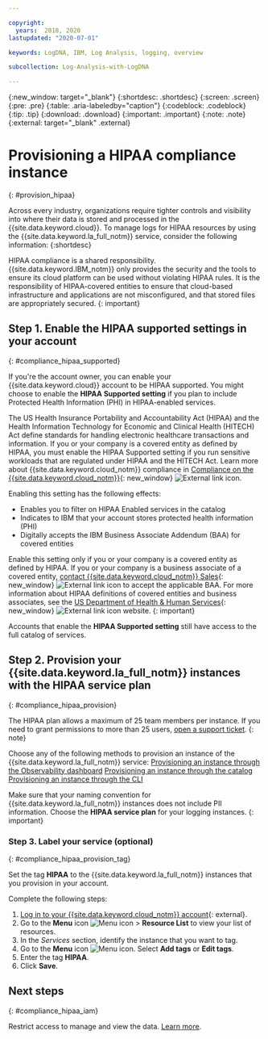 ```yaml
---

copyright:
  years:  2018, 2020
lastupdated: "2020-07-01"

keywords: LogDNA, IBM, Log Analysis, logging, overview

subcollection: Log-Analysis-with-LogDNA

---
```


{:new_window: target="_blank"}
{:shortdesc: .shortdesc}
{:screen: .screen}
{:pre: .pre}
{:table: .aria-labeledby="caption"}
{:codeblock: .codeblock}
{:tip: .tip}
{:download: .download}
{:important: .important}
{:note: .note}
{:external: target="_blank" .external}

# Provisioning a HIPAA compliance instance
{: #provision_hipaa}

Across every industry, organizations require tighter controls and visibility into where their data is stored and processed in the {{site.data.keyword.cloud}}. To manage logs for HIPAA resources by using the {{site.data.keyword.la_full_notm}} service, consider the following information:
{:shortdesc}

HIPAA compliance is a shared responsibility. {{site.data.keyword.IBM_notm}} only provides the security and the tools to ensure its cloud platform can be used without violating HIPAA rules. It is the responsibility of HIPAA-covered entities to ensure that cloud-based infrastructure and applications are not misconfigured, and that stored files are appropriately secured.
{: important}

## Step 1. Enable the HIPAA supported settings in your account
{: #compliance_hipaa_supported}

If you're the account owner, you can enable your {{site.data.keyword.cloud}} account to be HIPAA supported. You might choose to enable the **HIPAA Supported setting** if you plan to include Protected Health Information (PHI) in HIPAA-enabled services.

The US Health Insurance Portability and Accountability Act (HIPAA) and the Health Information Technology for Economic and Clinical Health (HITECH) Act define standards for handling electronic healthcare transactions and information. If you or your company is a covered entity as defined by HIPAA, you must enable the HIPAA Supported setting if you run sensitive workloads that are regulated under HIPAA and the HITECH Act. Learn more about {{site.data.keyword.cloud_notm}} compliance in [Compliance on the {{site.data.keyword.cloud_notm}}](https://www.ibm.com/cloud/compliance){: new_window} ![External link icon](../icons/launch-glyph.svg "External link icon").

Enabling this setting has the following effects:

* Enables you to filter on HIPAA Enabled services in the catalog
* Indicates to IBM that your account stores protected health information (PHI)
* Digitally accepts the IBM Business Associate Addendum (BAA) for covered entities

Enable this setting only if you or your company is a covered entity as defined by HIPAA. If you or your company is a business associate of a covered entity, [contact {{site.data.keyword.cloud_notm}} Sales](https://www.ibm.com/account/reg/us-en/signup?formid=MAIL-wcp){: new_window} ![External link icon](../icons/launch-glyph.svg "External link icon") to accept the applicable BAA. For more information about HIPAA definitions of covered entities and business associates, see the [US Department of Health & Human Services](https://www.hhs.gov/hipaa/for-professionals/covered-entities/index.html){: new_window} ![External link icon](../icons/launch-glyph.svg "External link icon") website.
{: important}

Accounts that enable the **HIPAA Supported setting** still have access to the full catalog of services. 


## Step 2. Provision your {{site.data.keyword.la_full_notm}} instances with the HIPAA service plan
{: #compliance_hipaa_provision}

The HIPAA plan allows a maximum of 25 team members per instance. If you need to grant permissions to more than 25 users, [open a support ticket](/docs/get-support?topic=get-support-getting-customer-support#getting-customer-support).
{: note}


Choose any of the following methods to provision an instance of the {{site.data.keyword.la_full_notm}} service:
[Provisioning an instance through the Observability dashboard](/docs/Log-Analysis-with-LogDNA?topic=Log-Analysis-with-LogDNA-provision#provision_ui)
[Provisioning an instance through the catalog](/docs/Log-Analysis-with-LogDNA?topic=Log-Analysis-with-LogDNA-provision#provision_catalog)
[Provisioning an instance through the CLI](/docs/Log-Analysis-with-LogDNA?topic=Log-Analysis-with-LogDNA-provision#provision_cli)

Make sure that your naming convention for {{site.data.keyword.la_full_notm}} instances does not include PII information. Choose the **HIPAA service plan** for your logging instances.
{: important}


### Step 3. Label your service (optional)
{: #compliance_hipaa_provision_tag}

Set the tag **HIPAA** to the {{site.data.keyword.la_full_notm}} instances that you provision in your account.

Complete the following steps:

1. [Log in to your {{site.data.keyword.cloud_notm}} account](https://cloud.ibm.com/login){: external}.
2. Go to the **Menu** icon ![Menu icon](icon_hamburger.svg "Screen cap that shows the menu icon") &gt; **Resource List** to view your list of resources. 
3. In the *Services* section, identify the instance that you want to tag.
4. Go to the **Menu** icon ![Menu icon](icon_hamburger.svg "Screen cap that shows the menu icon"). Select **Add tags** or **Edit tags**.
5. Enter the tag **HIPAA**.
6. Click **Save**.
 
## Next steps
{: #compliance_hipaa_iam}

Restrict access to manage and view the data. [Learn more](/docs/Log-Analysis-with-LogDNA?topic=Log-Analysis-with-LogDNA-iam).





